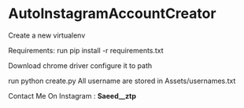 # AutoInstagramAccountCreator
Create a new virtualenv

Requirements:
run pip install -r requirements.txt

Download chrome driver
configure it to path

run python create.py 
All username are stored in Assets/usernames.txt

Contact Me On Instagram : **Saeed__ztp**
